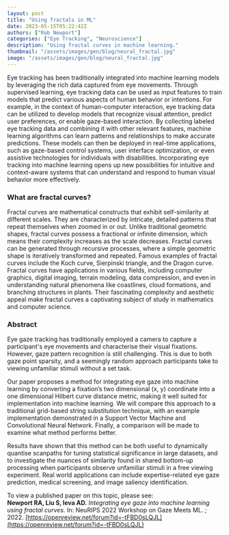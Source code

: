 ```yaml
---
layout: post
title: "Using fractals in ML"
date: 2023-05-15T05:22:42Z
authors: ["Rob Newport"]
categories: ["Eye Tracking", "Neuroscience"]
description: "Using fractal curves in machine learning."
thumbnail: "/assets/images/gen/blog/neural_fractal.jpg"
image: "/assets/images/gen/blog/neural_fractal.jpg"
---
```


Eye tracking has been traditionally integrated into machine learning models by leveraging the rich data captured from eye movements. Through supervised learning, eye tracking data can be used as input features to train models that predict various aspects of human behavior or intentions. For example, in the context of human-computer interaction, eye tracking data can be utilized to develop models that recognize visual attention, predict user preferences, or enable gaze-based interaction. By collecting labeled eye tracking data and combining it with other relevant features, machine learning algorithms can learn patterns and relationships to make accurate predictions. These models can then be deployed in real-time applications, such as gaze-based control systems, user interface optimization, or even assistive technologies for individuals with disabilities. Incorporating eye tracking into machine learning opens up new possibilities for intuitive and context-aware systems that can understand and respond to human visual behavior more effectively.

### What are fractal curves?

Fractal curves are mathematical constructs that exhibit self-similarity at different scales. They are characterized by intricate, detailed patterns that repeat themselves when zoomed in or out. Unlike traditional geometric shapes, fractal curves possess a fractional or infinite dimension, which means their complexity increases as the scale decreases. Fractal curves can be generated through recursive processes, where a simple geometric shape is iteratively transformed and repeated. Famous examples of fractal curves include the Koch curve, Sierpinski triangle, and the Dragon curve. Fractal curves have applications in various fields, including computer graphics, digital imaging, terrain modeling, data compression, and even in understanding natural phenomena like coastlines, cloud formations, and branching structures in plants. Their fascinating complexity and aesthetic appeal make fractal curves a captivating subject of study in mathematics and computer science.

### Abstract 

Eye gaze tracking has traditionally employed a camera to capture a participant's eye movements and characterise their visual fixations. However, gaze pattern recognition is still challenging. This is due to both gaze point sparsity, and a seemingly random approach participants take to viewing unfamiliar stimuli without a set task.  

Our paper proposes a method for integrating eye gaze into machine learning by converting a fixation’s two dimensional (x, y) coordinate into a one dimensional Hilbert curve distance metric, making it well suited for implementation into machine learning. We will compare this approach to a traditional grid-based string substitution technique, with an example implementation demonstrated in a Support Vector Machine and Convolutional Neural Network. Finally, a comparison will be made to examine what method performs better. 

Results have shown that this method can be both useful to dynamically quantise scanpaths for tuning statistical significance in large datasets, and to investigate the nuances of similarity found in shared bottom-up processing when participants observe unfamiliar stimuli in a free viewing experiment. Real world applications can include expertise-related eye gaze prediction, medical screening, and image saliency identification.

To view a published paper on this topic, please see:  
__Newport RA, Liu S, Ieva AD.__ _Integrating eye gaze into machine learning using fractal curves._ In: NeuRIPS 2022 Workshop on Gaze Meets ML. ; 2022. [https://openreview.net/forum?id=-tFBD0sLQJL](https://openreview.net/forum?id=-tFBD0sLQJL)
